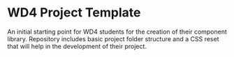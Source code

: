 # WD4 Project Template
An initial starting point for WD4 students for the creation of their component library. Repository includes basic project folder structure and a CSS reset that will help in the development of their project.
